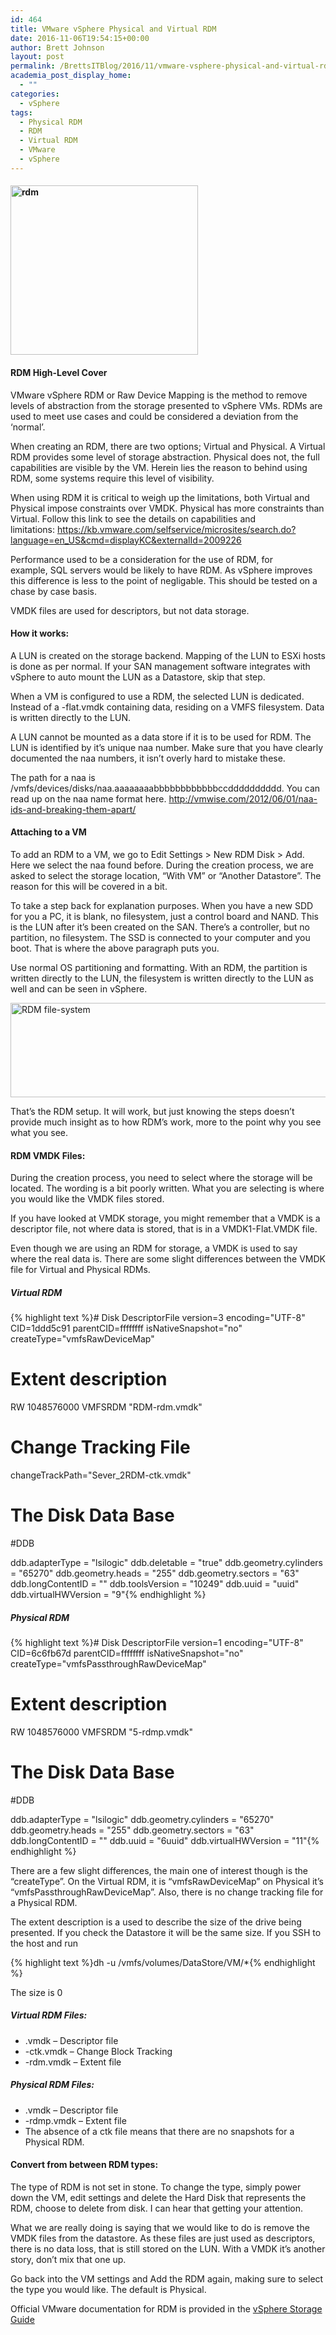 ```yaml
---
id: 464
title: VMware vSphere Physical and Virtual RDM
date: 2016-11-06T19:54:15+00:00
author: Brett Johnson
layout: post
permalink: /BrettsITBlog/2016/11/vmware-vsphere-physical-and-virtual-rdm/
academia_post_display_home:
  - ""
categories:
  - vSphere
tags:
  - Physical RDM
  - RDM
  - Virtual RDM
  - VMware
  - vSphere
---
```

#### <img class="alignnone size-medium wp-image-457" src="https://sdbrett.com/assets/images/2016/11/RDM-300x271.jpg" alt="rdm" width="300" height="271" srcset="https://sdbrett.com/assets/images/2016/11/RDM-300x271.jpg 300w, https://sdbrett.com/assets/images/2016/11/RDM-260x235.jpg 260w, https://sdbrett.com/assets/images/2016/11/RDM.jpg 346w" sizes="(max-width: 300px) 100vw, 300px" />

#### RDM High-Level Cover

VMware vSphere RDM or Raw Device Mapping is the method to remove levels of abstraction from the storage presented to vSphere VMs. RDMs are used to meet use cases and could be considered a deviation from the &#8216;normal&#8217;.

When creating an RDM, there are two options; Virtual and Physical. A Virtual RDM provides some level of storage abstraction. Physical does not, the full capabilities are visible by the VM. Herein lies the reason to behind using RDM, some systems require this level of visibility.

When using RDM it is critical to weigh up the limitations, both Virtual and Physical impose constraints over VMDK. Physical has more constraints than Virtual. Follow this link to see the details on capabilities and limitations: https://kb.vmware.com/selfservice/microsites/search.do?language=en_US&cmd=displayKC&externalId=2009226

Performance used to be a consideration for the use of RDM, for example, SQL servers would be likely to have RDM. As vSphere improves this difference is less to the point of negligable. This should be tested on a chase by case basis.

VMDK files are used for descriptors, but not data storage.

#### How it works:

A LUN is created on the storage backend. Mapping of the LUN to ESXi hosts is done as per normal. If your SAN management software integrates with vSphere to auto mount the LUN as a Datastore, skip that step.

When a VM is configured to use a RDM, the selected LUN is dedicated. Instead of a -flat.vmdk containing data, residing on a VMFS filesystem. Data is written directly to the LUN.

A LUN cannot be mounted as a data store if it is to be used for RDM. The LUN is identified by it&#8217;s unique naa number. Make sure that you have clearly documented the naa numbers, it isn&#8217;t overly hard to mistake these.

The path for a naa is /vmfs/devices/disks/naa.aaaaaaaabbbbbbbbbbbbccdddddddddd. You can read up on the naa name format here. http://vmwise.com/2012/06/01/naa-ids-and-breaking-them-apart/

#### Attaching to a VM

To add an RDM to a VM, we go to Edit Settings > New RDM Disk > Add. Here we select the naa found before. During the creation process, we are asked to select the storage location, &#8220;With VM&#8221; or &#8220;Another Datastore&#8221;. The reason for this will be covered in a bit.

To take a step back for explanation purposes. When you have a new SDD for you a PC, it is blank, no filesystem, just a control board and NAND. This is the LUN after it&#8217;s been created on the SAN. There&#8217;s a controller, but no partition, no filesystem. The SSD is connected to your computer and you boot. That is where the above paragraph puts you.

Use normal OS partitioning and formatting. With an RDM, the partition is written directly to the LUN, the filesystem is written directly to the LUN as well and can be seen in vSphere.

<img class="alignnone wp-image-465" src="https://sdbrett.com/assets/images/2016/11/File-System-300x77.png" alt="RDM file-system" width="588" height="151" srcset="https://sdbrett.com/assets/images/2016/11/File-System-300x77.png 300w, https://sdbrett.com/assets/images/2016/11/File-System-260x67.png 260w, https://sdbrett.com/assets/images/2016/11/File-System.png 544w" sizes="(max-width: 588px) 100vw, 588px" />

That&#8217;s the RDM setup. It will work, but just knowing the steps doesn&#8217;t provide much insight as to how RDM&#8217;s work, more to the point why you see what you see.

#### RDM VMDK Files:

During the creation process, you need to select where the storage will be located. The wording is a bit poorly written. What you are selecting is where you would like the VMDK files stored.

If you have looked at VMDK storage, you might remember that a VMDK is a descriptor file, not where data is stored, that is in a VMDK1-Flat.VMDK file.

Even though we are using an RDM for storage, a VMDK is used to say where the real data is. There are some slight differences between the VMDK file for Virtual and Physical RDMs.

##### Virtual RDM

{% highlight text %}# Disk DescriptorFile
version=3
encoding="UTF-8"
CID=1ddd5c91
parentCID=ffffffff
isNativeSnapshot="no"
createType="vmfsRawDeviceMap"

# Extent description
RW 1048576000 VMFSRDM "RDM-rdm.vmdk"

# Change Tracking File
changeTrackPath="Sever_2RDM-ctk.vmdk"

# The Disk Data Base 
#DDB

ddb.adapterType = "lsilogic"
ddb.deletable = "true"
ddb.geometry.cylinders = "65270"
ddb.geometry.heads = "255"
ddb.geometry.sectors = "63"
ddb.longContentID = ""
ddb.toolsVersion = "10249"
ddb.uuid = "uuid"
ddb.virtualHWVersion = "9"{% endhighlight %}

##### Physical RDM

{% highlight text %}# Disk DescriptorFile
version=1
encoding="UTF-8"
CID=6c6fb67d
parentCID=ffffffff
isNativeSnapshot="no"
createType="vmfsPassthroughRawDeviceMap"

# Extent description
RW 1048576000 VMFSRDM "5-rdmp.vmdk"

# The Disk Data Base 
#DDB

ddb.adapterType = "lsilogic"
ddb.geometry.cylinders = "65270"
ddb.geometry.heads = "255"
ddb.geometry.sectors = "63"
ddb.longContentID = ""
ddb.uuid = "6uuid"
ddb.virtualHWVersion = "11"{% endhighlight %}

There are a few slight differences, the main one of interest though is the &#8220;createType&#8221;. On the Virtual RDM, it is &#8220;vmfsRawDeviceMap&#8221; on Physical it&#8217;s &#8220;vmfsPassthroughRawDeviceMap&#8221;. Also, there is no change tracking file for a Physical RDM.

The extent description is a used to describe the size of the drive being presented. If you check the Datastore it will be the same size. If you SSH to the host and run

{% highlight text %}dh -u /vmfs/volumes/DataStore/VM/*{% endhighlight %}

The size is 0

##### Virtual RDM Files:

  * .vmdk &#8211; Descriptor file
  * -ctk.vmdk &#8211; Change Block Tracking
  * -rdm.vmdk &#8211; Extent file

##### Physical RDM Files:

  * .vmdk &#8211; Descriptor file
  * -rdmp.vmdk &#8211; Extent file
  * The absence of a ctk file means that there are no snapshots for a Physical RDM.

#### Convert from between RDM types:

The type of RDM is not set in stone. To change the type, simply power down the VM, edit settings and delete the Hard Disk that represents the RDM, choose to delete from disk. I can hear that getting your attention.

What we are really doing is saying that we would like to do is remove the VMDK files from the datastore. As these files are just used as descriptors, there is no data loss, that is still stored on the LUN. With a VMDK it&#8217;s another story, don&#8217;t mix that one up.

Go back into the VM settings and Add the RDM again, making sure to select the type you would like. The default is Physical.

Official VMware documentation for RDM is provided in the [vSphere Storage Guide](http://pubs.vmware.com/vsphere-60/topic/com.vmware.vsphere.storage.doc/GUID-8AE88758-20C1-4873-99C7-181EF9ACFA70.html)

&nbsp;